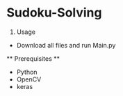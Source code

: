 # Sudoku-Solving
1. Usage
* Download all files and run Main.py

** Prerequisites **
* Python
* OpenCV
* keras
